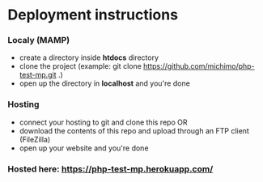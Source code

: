# Deployment instructions

### Localy (MAMP)
- create a directory inside **htdocs** directory
- clone the project (example: git clone https://github.com/michimo/php-test-mp.git .)
- open up the directory in **localhost** and you're done

### Hosting
- connect your hosting to git and clone this repo
OR
- download the contents of this repo and upload through an FTP client (FileZilla)
- open up your website and you're done

### Hosted here: https://php-test-mp.herokuapp.com/